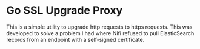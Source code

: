 # Go SSL Upgrade Proxy

This is a simple utility to upgrade http requests to https requests. This was developed to solve a problem I had where Nifi refused to pull ElasticSearch records from an endpoint with a self-signed certificate.
